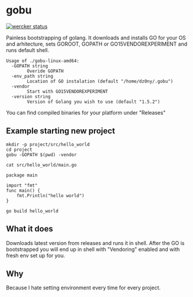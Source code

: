 # gobu
[![wercker status](https://app.wercker.com/status/db2136ecdcb6c98f23d442af3d42e7d8/m "wercker status")](https://app.wercker.com/project/bykey/db2136ecdcb6c98f23d442af3d42e7d8)

Painless bootstrapping of golang. It downloads and installs GO for your OS
and arhitecture, sets GOROOT, GOPATH or GO15VENDOREXPERIMENT and runs default
 shell.
```
Usage of ./gobu-linux-amd64:
  -GOPATH string
    	Overide GOPATH
  -env_path string
    	Location of GO instalation (default "/home/dz0ny/.gobu")
  -vendor
    	Start with GO15VENDOREXPERIMENT
  -version string
    	Version of Golang you wish to use (default "1.5.2")
```

You can find compiled binaries for your platform under "Releases"

## Example starting new project

```
mkdir -p project/src/hello_world
cd project
gobu -GOPATH $(pwd) -vendor

cat src/hello_world/main.go

package main

import "fmt"
func main() {
    fmt.Println("hello world")
}

go build hello_world

```


## What it does
Downloads latest version from releases and runs it in shell. After the GO is
bootstrapped you will end up in shell with "Vendoring" enabled and with fresh
env set up for you.

## Why
Because I hate setting environment every time for every project.
